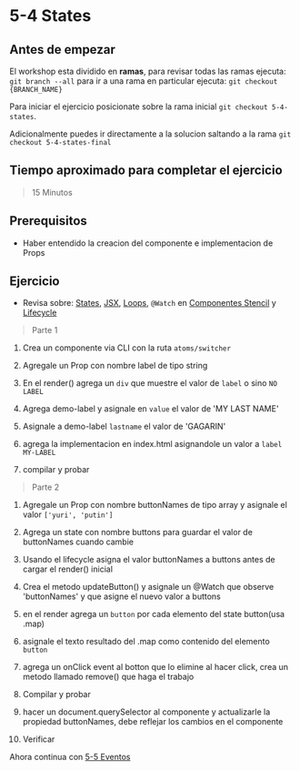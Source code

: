 # 5-4 States

## Antes de empezar

El workshop esta dividido en **ramas**, para revisar todas las ramas ejecuta: `git branch --all`
para ir a una rama en particular ejecuta: `git checkout {BRANCH_NAME}`

Para iniciar el ejercicio posicionate sobre la rama inicial `git checkout 5-4-states`.

Adicionalmente puedes ir directamente a la solucion saltando a la rama `git checkout 5-4-states-final`

## Tiempo aproximado para completar el ejercicio

> 15 Minutos

## Prerequisitos

- Haber entendido la creacion del componente e implementacion de Props

## Ejercicio

- Revisa sobre: [States](../1-stencil/1-10-states.md), [JSX](../1-stencil/1-11-jsx.md), [Loops](../1-stencil/1-12-loops.md), `@Watch` en [Componentes Stencil](../1-stencil/1-9-props.md) y [Lifecycle](../1-stencil/1-7-el-lifecycle.md)

> Parte 1

1. Crea un componente via CLI con la ruta `atoms/switcher`

2. Agregale un Prop con nombre label de tipo string

3. En el render() agrega un `div` que muestre el valor de `label` o sino `NO LABEL`

4. Agrega demo-label y asignale en `value` el valor de 'MY LAST NAME'

5. Asignale a demo-label `lastname` el valor de 'GAGARIN'

6. agrega la implementacion en index.html asignandole un valor a `label` `MY-LABEL`

7. compilar y probar

> Parte 2

1. Agregale un Prop con nombre buttonNames de tipo array y asignale el valor `['yuri', 'putin']`

2. Agrega un state con nombre buttons para guardar el valor de buttonNames cuando cambie

3. Usando el lifecycle asigna el valor buttonNames a buttons antes de cargar el render() inicial

4. Crea el metodo updateButton() y asignale un @Watch que observe 'buttonNames' y que asigne el nuevo valor a buttons

5. en el render agrega un `button` por cada elemento del state button(usa .map)

6. asignale el texto resultado del .map como contenido del elemento `button`

7. agrega un onClick event al botton que lo elimine al hacer click, crea un metodo llamado remove() que haga el trabajo

8. Compilar y probar

9. hacer un document.querySelector al componente y actualizarle la propiedad buttonNames, debe reflejar los cambios en el componente

10. Verificar

Ahora continua con [5-5 Eventos](5-5-eventos.md)
